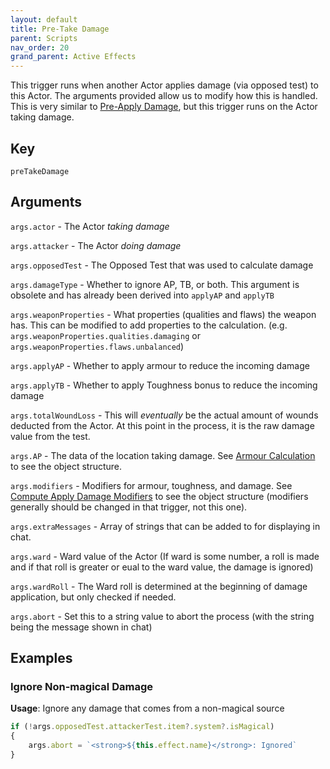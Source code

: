 ```yaml
---
layout: default
title: Pre-Take Damage
parent: Scripts
nav_order: 20
grand_parent: Active Effects
---
```


This trigger runs when another Actor applies damage (via opposed test) to this Actor. The arguments provided allow us to modify how this is handled. This is very similar to [Pre-Apply Damage](./preApplyDamage.md), but this trigger runs on the Actor taking damage.

## Key

`preTakeDamage`


## Arguments 

`args.actor` - The Actor *taking damage*

`args.attacker` - The Actor *doing damage*

`args.opposedTest` - The Opposed Test that was used to calculate damage

`args.damageType` - Whether to ignore AP, TB, or both. This argument is obsolete and has already been derived into `applyAP` and `applyTB`

`args.weaponProperties` - What properties (qualities and flaws) the weapon has. This can be modified to add properties to the calculation. (e.g. `args.weaponProperties.qualities.damaging` or `args.weaponProperties.flaws.unbalanced`)

`args.applyAP` - Whether to apply armour to reduce the incoming damage

`args.applyTB` - Whether to apply Toughness bonus to reduce the incoming damage

`args.totalWoundLoss` - This will *eventually* be the actual amount of wounds deducted from the Actor. At this point in the process, it is the raw damage value from the test. 

`args.AP` - The data of the location taking damage. See [Armour Calculation](./APCalc.md) to see the object structure.

`args.modifiers` - Modifiers for armour, toughness, and damage. See [Compute Apply Damage Modifiers](./computeApplyDamageModifiers.md) to see the object structure (modifiers generally should be changed in that trigger, not this one).

`args.extraMessages` - Array of strings that can be added to for displaying in chat.

`args.ward` - Ward value of the Actor (If ward is some number, a roll is made and if that roll is greater or eual to the ward value, the damage is ignored)

`args.wardRoll` - The Ward roll is determined at the beginning of damage application, but only checked if needed.

`args.abort` - Set this to a string value to abort the process (with the string being the message shown in chat)


## Examples

### Ignore Non-magical Damage

**Usage**: Ignore any damage that comes from a non-magical source

```js
if (!args.opposedTest.attackerTest.item?.system?.isMagical)
{
	args.abort = `<strong>${this.effect.name}</strong>: Ignored`
}
```